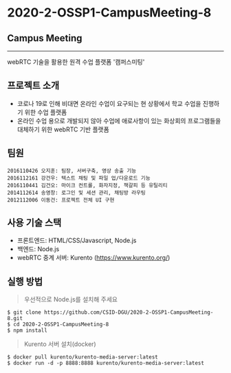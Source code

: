 # 2020-2-OSSP1-CampusMeeting-8

## Campus Meeting  
--------------  
webRTC 기술을 활용한 원격 수업 플랫폼 '캠퍼스미팅'  
  
  
## 프로젝트 소개  
- 코로나 19로 인해 비대면 온라인 수업이 요구되는 현 상황에서 학교 수업을 진행하기 위한 수업 플랫폼  
- 온라인 수업 용으로 개발되지 않아 수업에 애로사항이 있는 화상회의 프로그램들을 대체하기 위한 webRTC 기반 플랫폼  
  
## 팀원  
```
2016110426 오지훈: 팀장, 서버구축, 영상 송출 기능  
2016112161 강건우: 텍스트 채팅 및 파일 업/다운로드 기능  
2016110441 김건오: 마이크 컨트롤, 화자지정, 책갈피 등 유틸리티  
2014112614 송영창: 로그인 및 세션 관리, 채팅방 라우팅  
2012112006 이동건: 프로젝트 전체 UI 구현  
```
  
## 사용 기술 스택  
- 프론트엔드: HTML/CSS/Javascript, Node.js  
- 백엔드: Node.js  
- webRTC 중계 서버: Kurento (https://www.kurento.org/)  
  
## 실행 방법
> 우선적으로 Node.js를 설치해 주세요  
```
$ git clone https://github.com/CSID-DGU/2020-2-OSSP1-CampusMeeting-8.git  
$ cd 2020-2-OSSP1-CampusMeeting-8  
$ npm install  
```
  
> Kurento 서버 설치(docker)  
```
$ docker pull kurento/kurento-media-server:latest  
$ docker run -d -p 8888:8888 kurento/kurento-media-server:latest  
```
